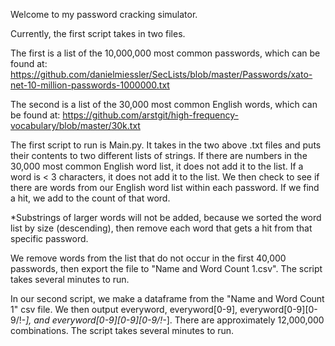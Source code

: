 Welcome to my password cracking simulator.

Currently, the first script takes in two files.

The first is a list of the 10,000,000 most common passwords, which can be found at:
https://github.com/danielmiessler/SecLists/blob/master/Passwords/xato-net-10-million-passwords-1000000.txt

The second is a list of the 30,000 most common English words, which can be found at:
https://github.com/arstgit/high-frequency-vocabulary/blob/master/30k.txt

The first script to run is Main.py. 
It takes in the two above .txt files and puts their contents to two different lists of strings. 
If there are numbers in the 30,000 most common English word list, it does not add it to the list. 
If a word is < 3 characters, it does not add it to the list. 
We then check to see if there are words from our English word list within each password. 
If we find a hit, we add to the count of that word. 

*Substrings of larger words will not be added, because we sorted the word list by size (descending), then remove each word that gets a hit from that specific password.

We remove words from the list that do not occur in the first 40,000 passwords, then export the file to "Name and Word Count 1.csv". 
The script takes several minutes to run.

In our second script, we make a dataframe from the "Name and Word Count 1" csv file. 
We then output everyword, everyword[0-9], everyword[0-9][0-9/!-*], and everyword[0-9][0-9][0-9/!-*]. 
There are approximately 12,000,000 combinations. 
The script takes several minutes to run.
